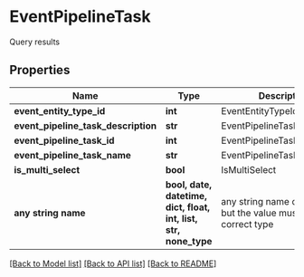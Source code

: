 # EventPipelineTask

Query results

## Properties
Name | Type | Description | Notes
------------ | ------------- | ------------- | -------------
**event_entity_type_id** | **int** | EventEntityTypeId | [optional] 
**event_pipeline_task_description** | **str** | EventPipelineTaskDescription | [optional] 
**event_pipeline_task_id** | **int** | EventPipelineTaskId | [optional] 
**event_pipeline_task_name** | **str** | EventPipelineTaskName | [optional] 
**is_multi_select** | **bool** | IsMultiSelect | [optional] 
**any string name** | **bool, date, datetime, dict, float, int, list, str, none_type** | any string name can be used but the value must be the correct type | [optional]

[[Back to Model list]](../README.md#documentation-for-models) [[Back to API list]](../README.md#documentation-for-api-endpoints) [[Back to README]](../README.md)


